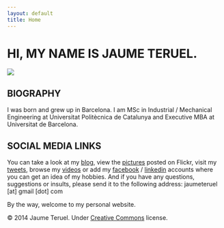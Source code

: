 ```yaml
---
layout: default
title: Home
---
```

# HI, MY NAME IS JAUME TERUEL.

![][1]

## BIOGRAPHY

I was born and grew up in Barcelona. I am MSc in Industrial / Mechanical Engineering at Universitat Politècnica de Catalunya and Executive MBA at Universitat de Barcelona.

## SOCIAL MEDIA LINKS

You can take a look at my [blog][2], view the [pictures][3] posted on Flickr, visit my [tweets][4], browse my [videos][5] or add my [facebook][6] / [linkedin][7] accounts where you can get an idea of my hobbies. And if you have any questions, suggestions or insults, please send it to the following address: jaumeteruel [at] gmail [dot] com

By the way, welcome to my personal website. 
 

&#169; 2014 Jaume Teruel. Under [Creative Commons][8] license.

   [1]: /images/me.png
   [2]: http://www.lerion.com
   [3]: http://www.flickr.com/photos/lerion
   [4]: http://twitter.com/jaumeteruel
   [5]: http://www.vimeo.com/lerion/videos
   [6]: http://www.facebook.com/jaume.teruel
   [7]: http://es.linkedin.com/in/jaumeteruel
   [8]: http://creativecommons.org/licenses/by-nc-sa/3.0/

